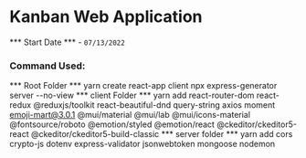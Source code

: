 # Kanban Web Application
*** Start Date *** - ```07/13/2022```

### Command Used:
*** Root Folder ***
    yarn create react-app client
    npx express-generator server --no-view
*** client Folder ***
    yarn add react-router-dom react-redux @reduxjs/toolkit react-beautiful-dnd query-string axios moment emoji-mart@3.0.1 @mui/material @mui/lab @mui/icons-material @fontsource/roboto @emotion/styled @emotion/react @ckeditor/ckeditor5-react @ckeditor/ckeditor5-build-classic
*** server folder ***
    yarn add cors crypto-js dotenv express-validator jsonwebtoken mongoose nodemon